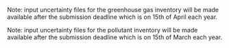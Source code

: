 Note: input uncertainty files for the greenhouse gas inventory will be made available after the submission deadline which is on 15th of April each year.

Note: input uncertainty files for the pollutant inventory will be made available after the submission deadline which is on 15th of March each year.